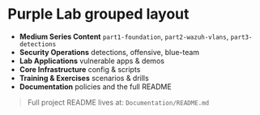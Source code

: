 ﻿# Purple Lab  grouped layout

- **Medium Series Content**  `part1-foundation`, `part2-wazuh-vlans`, `part3-detections`
- **Security Operations**    detections, offensive, blue-team
- **Lab Applications**       vulnerable apps & demos
- **Core Infrastructure**    config & scripts
- **Training & Exercises**   scenarios & drills
- **Documentation**          policies and the full README

> Full project README lives at: `Documentation/README.md`

